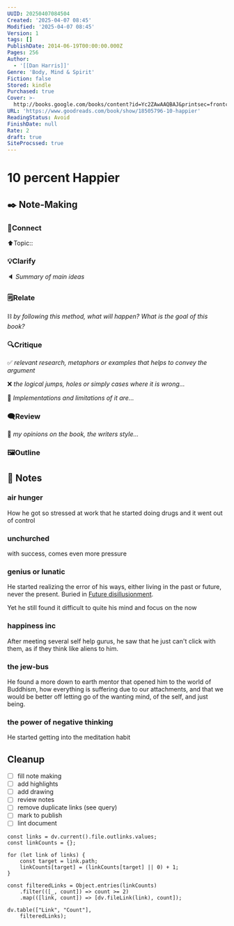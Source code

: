 ```yaml
---
UUID: 20250407084504
Created: '2025-04-07 08:45'
Modified: '2025-04-07 08:45'
Version: 1
tags: []
PublishDate: 2014-06-19T00:00:00.000Z
Pages: 256
Author:
  - '[[Dan Harris]]'
Genre: 'Body, Mind & Spirit'
Fiction: false
Stored: kindle
Purchased: true
Cover: >-
  http://books.google.com/books/content?id=Yc2ZAwAAQBAJ&printsec=frontcover&img=1&zoom=1&edge=curl&source=gbs_api
URL: 'https://www.goodreads.com/book/show/18505796-10-happier'
ReadingStatus: Avoid
FinishDate: null
Rate: 2
draft: true
SiteProcssed: true
---
```


# 10 percent Happier


## ✒️ Note-Making

### 🔗Connect

⬆️Topic::

### 💡Clarify
🔈 *Summary of main ideas* 

### 🗒️Relate

⛓ *by following this method, what will happen? What is the goal of this book?*

### 🔍Critique

✅ *relevant research, metaphors or examples that helps to convey the argument*


❌ *the logical jumps, holes or simply cases where it is wrong...*


🧱 *Implementations and limitations of it are...*

### 🗨️Review

💭 *my opinions on the book, the writers style...*

### 🖼️Outline


## 📒 Notes

### air hunger

How he got so stressed at work that he started doing drugs and it went out of control

### unchurched 

with success, comes even more pressure 

### genius or lunatic 

He started realizing the error of his ways, either living in the past or future, never the present. Buried in [Future disillusionment](/notes/future-disillusionment.md).

Yet he still found it difficult to quite his mind and focus on the now

### happiness inc

After meeting several self help gurus, he saw that he just can't click with them, as if they think like aliens to him.

### the jew-bus

He found a more down to earth mentor that opened him to the world of Buddhism, how everything is suffering due to our attachments, and that we would be better off letting go of the wanting mind, of the self, and just being.

### the power of negative thinking 

He started getting into the meditation habit 


## Cleanup
- [ ] fill note making
- [ ] add highlights
- [ ] add drawing
- [ ] review notes
- [ ] remove duplicate links (see query)
- [ ] mark to publish
- [ ] lint document

```dataviewjs
const links = dv.current().file.outlinks.values;
const linkCounts = {};

for (let link of links) {
    const target = link.path;
    linkCounts[target] = (linkCounts[target] || 0) + 1;
}

const filteredLinks = Object.entries(linkCounts)
    .filter(([_, count]) => count >= 2)
    .map(([link, count]) => [dv.fileLink(link), count]);

dv.table(["Link", "Count"],
    filteredLinks);

```
